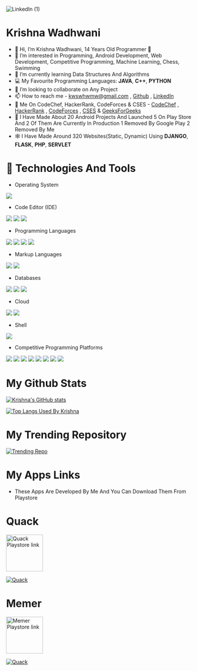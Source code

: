 ![LinkedIn (1)](https://user-images.githubusercontent.com/61587047/126290819-b97b9fc9-73a6-495d-846e-0cff196defcb.jpg)


# Krishna Wadhwani
- 👋 Hi, I’m Krishna Wadhwani, 14 Years Old Programmer 👦️
- 👀 I’m interested in Programming, Android Development, Web Development, Competitive Programming, Machine Learning, Chess, Swimming
- 🌱 I’m currently learning Data Structures And Algorithms
- 💻️ My Favourite Programming Languages: **JAVA**, **C++**, **PYTHON**
- 💞️ I’m looking to collaborate on Any Project
- 📫 How to reach me - kwswhwmw@gmail.com , [Github](https://github.com/KrishnaWadhwani/) , [LinkedIn](https://www.linkedin.com/in/krishna-wadhwani-1063b81ab/)
- 🌟️ Me On CodeChef, HackerRank, CodeForces & CSES - [CodeChef](https://www.codechef.com/users/koolprogammer) , [HackerRank](https://www.hackerrank.com/kwswhwmw) , [CodeForces](https://codeforces.com/profile/koolprogrammer) , [CSES](https://cses.fi/user/63692) & [GeeksForGeeks](https://auth.geeksforgeeks.org/user/kwswhwmw/practice/)
- 📱️ I Have Made About 20 Android Projects And Launched 5 On Play Store And 2 Of Them Are Currently In Production 1 Removed By Google Play 2 Removed By Me
- 🕸️ I Have Made Around 320 Websites(Static, Dynamic) Using **DJANGO**, **FLASK**, **PHP**, **SERVLET**

# 🔌️ Technologies And Tools
- Operating System

![](https://img.shields.io/badge/OS-Linux-informational?style=flat&logo=Linux&logoColor=white&color=f26990)
- Code Editor (IDE)

![](https://img.shields.io/badge/PrimaryEditor-VSCode-informational?style=flat&logo=visualstudiocode&logoColor=white&color=f26990)
![](https://img.shields.io/badge/SecondaryJavaEditor-IntelliJIDEA-informational?style=flat&logo=intellijidea&logoColor=white&color=f26990)
![](https://img.shields.io/badge/AndroidDevelopmentIDE-AndroidStudio-informational?style=flat&logo=androidstudio&logoColor=white&color=f26990)
- Programming Languages

![](https://img.shields.io/badge/PrimaryLanguage-Java-informational?style=flat&logo=Java&logoColor=white&color=f26990)
![](https://img.shields.io/badge/ProgrammingLanguage-Python-informational?style=flat&logo=python&logoColor=white&color=f26990)
![](https://img.shields.io/badge/ProgrammingLanguage-Javascript-informational?style=flat&logo=javascript&logoColor=white&color=f26990)
![](https://img.shields.io/badge/ProgrammingLanguage-PHP-informational?style=flat&logo=php&logoColor=white&color=f26990)
- Markup Languages

![](https://img.shields.io/badge/MarkupLanguage-HTML-informational?style=flat&logo=html&logoColor=white&color=f26990)
![](https://img.shields.io/badge/MarkupLanguage-XML-informational?style=flat&logo=xml&logoColor=white&color=f26990)
- Databases

![](https://img.shields.io/badge/DataBase-Firestore-informational?style=flat&logo=firestore&logoColor=white&color=f26990)
![](https://img.shields.io/badge/DataBase-SQL-informational?style=flat&logo=sql&logoColor=white&color=f26990)
![](https://img.shields.io/badge/DataBase-SQLite-informational?style=flat&logo=sqlite&logoColor=white&color=f26990)
- Cloud

![](https://img.shields.io/badge/Cloud-Linode-informational?style=flat&logo=linode&logoColor=white&color=f26990)
![](https://img.shields.io/badge/Cloud-DigitalOcean-informational?style=flat&logo=digitalocean&logoColor=white&color=f26990)
- Shell

![](https://img.shields.io/badge/Shell-Bash-informational?style=flat&logo=bash&logoColor=white&color=f26990)

- Competitive Programming Platforms

![](https://img.shields.io/badge/-Codechef-informational?style=flat&logo=codechef&logoColor=white&color=f26990)
![](https://img.shields.io/badge/-Codeforces-informational?style=flat&logo=codeforces&logoColor=white&color=f26990)
![](https://img.shields.io/badge/-Leetcode-informational?style=flat&logo=leetcode&logoColor=white&color=f26990)
![](https://img.shields.io/badge/-HackerRank-informational?style=flat&logo=hackerrank&logoColor=white&color=f26990)
![](https://img.shields.io/badge/-HackerEarth-informational?style=flat&logo=hackerearth&logoColor=white&color=f26990)
![](https://img.shields.io/badge/-InterviewBit-informational?style=flat&logo=interviewbit&logoColor=white&color=f26990)
![](https://img.shields.io/badge/-CSES-informational?style=flat&logo=cses&logoColor=white&color=f26990)
![](https://img.shields.io/badge/-GeeksForGeeks-informational?style=flat&logo=geeksforgeeks&logoColor=white&color=f26990)

# My Github Stats

[![Krishna's GitHub stats](https://github-readme-stats.vercel.app/api?username=KrishnaWadhwani&theme=dracula)](https://github.com/KrishnaWadhwani)

[![Top Langs Used By Krishna](https://github-readme-stats.vercel.app/api/top-langs/?username=KrishnaWadhwani&theme=dracula)](https://github.com/KrishnaWadhwani)

# My Trending Repository

[![Trending Repo](https://github-readme-stats.vercel.app/api/pin/?username=KrishnaWadhwani&repo=Memer&theme=dracula)](https://github.com/KrishnaWadhwani/Memer)

# My Apps Links

- These Apps Are Developed By Me And You Can Download Them From Playstore

# Quack 

<a href="https://play.google.com/store/apps/details?id=com.learning.quack">
<img alt="Quack Playstore link" height = 100 src="https://user-images.githubusercontent.com/61587047/124344330-07d50600-dbef-11eb-8efe-88bb170f49af.png">

[![Quack](https://github-readme-stats.vercel.app/api/pin/?username=KrishnaWadhwani&repo=Quack-Maths-Solver&theme=dracula)](https://github.com/KrishnaWadhwani/Quack-Maths-Solver)

# Memer
<a href="https://play.google.com/store/apps/details?id=com.memer">
<img alt="Memer Playstore link" height = 100 src="https://user-images.githubusercontent.com/61587047/124344330-07d50600-dbef-11eb-8efe-88bb170f49af.png">
  
[![Quack](https://github-readme-stats.vercel.app/api/pin/?username=KrishnaWadhwani&repo=Memer&theme=dracula)](https://github.com/KrishnaWadhwani/Quack-Maths-Solver)
  
